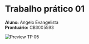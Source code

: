 # Trabalho prático 01

**Aluno:** Angelo Evangelista <br />
**Prontuário:** CB3005593

![Preview TP 05](./../.github/images/preview_tp_05.gif)
